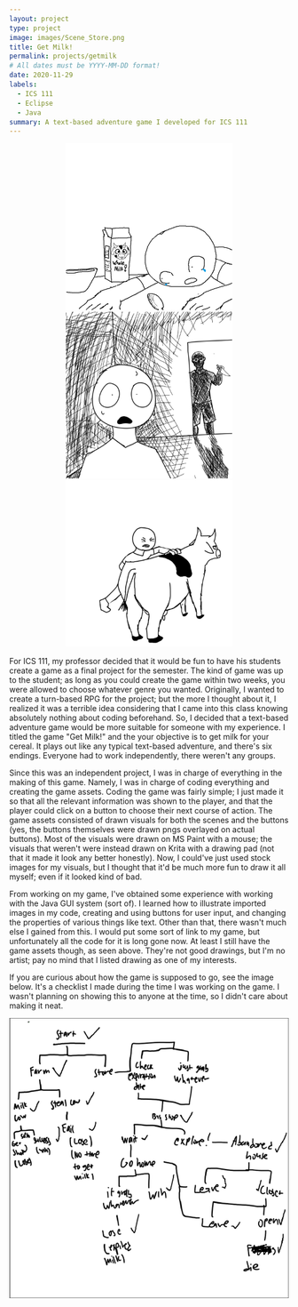 ```yaml
---
layout: project
type: project
image: images/Scene_Store.png
title: Get Milk!
permalink: projects/getmilk
# All dates must be YYYY-MM-DD format!
date: 2020-11-29
labels:
  - ICS 111
  - Eclipse
  - Java
summary: A text-based adventure game I developed for ICS 111
---
```


<div align="center">
  <img class="ui image left" src="../images/Scene_SpoiledMilk.png" >
   <img class="ui image right" src="../images/scene_gameover.png" width="300" height="300">
</div>
<div align="center">
  <img class="ui image" src="../images/Scene_StealCow.png" width="300" height="300">
</div>

For ICS 111, my professor decided that it would be fun to have his students create a game as a final project for the semester. The kind of game was up to the student; as long as you could create the game within two weeks, you were allowed to choose whatever genre you wanted. Originally, I wanted to create a turn-based RPG for the project; but the more I thought about it, I realized it was a terrible idea considering that I came into this class knowing absolutely nothing about coding beforehand. So, I decided that a text-based adventure game would be more suitable for someone with my experience. I titled the game "Get Milk!" and the your objective is to get milk for your cereal. It plays out like any typical text-based adventure, and there's six endings. Everyone had to work independently, there weren't any groups.

Since this was an independent project, I was in charge of everything in the making of this game. Namely, I was in charge of coding everything and creating the game assets. Coding the game was fairly simple; I just made it so that all the relevant information was shown to the player, and that the player could click on a button to choose their next course of action. The game assets consisted of drawn visuals for both the scenes and the buttons (yes, the buttons themselves were drawn pngs overlayed on actual buttons). Most of the visuals were drawn on MS Paint with a mouse; the visuals that weren't were instead drawn on Krita with a drawing pad (not that it made it look any better honestly). Now, I could've just used stock images for my visuals, but I thought that it'd be much more fun to draw it all myself; even if it looked kind of bad.

From working on my game, I've obtained some experience with working with the Java GUI system (sort of). I learned how to illustrate imported images in my code, creating and using buttons for user input, and changing the properties of various things like text. Other than that, there wasn't much else I gained from this. I would put some sort of link to my game, but unfortunately all the code for it is long gone now. At least I still have the game assets though, as seen above. They're not good drawings, but I'm no artist; pay no mind that I listed drawing as one of my interests.

If you are curious about how the game is supposed to go, see the image below. It's a checklist I made during the time I was working on the game. I wasn't planning on showing this to anyone at the time, so I didn't care about making it neat.

<img class="ui image" src="../images/GameMap.PNG" align="center">




